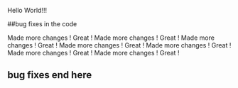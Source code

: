 Hello World!!!

##bug fixes in the code

Made more changes ! Great !
Made more changes ! Great !
Made more changes ! Great !
Made more changes ! Great !
Made more changes ! Great !
Made more changes ! Great !
Made more changes ! Great !

## bug fixes end here
